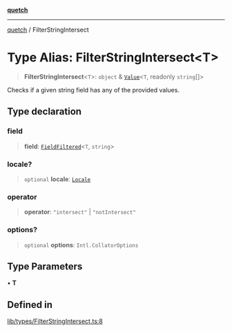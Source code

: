 [**quetch**](../README.md)

***

[quetch](../README.md) / FilterStringIntersect

# Type Alias: FilterStringIntersect\<T\>

> **FilterStringIntersect**\<`T`\>: `object` & [`Value`](Value.md)\<`T`, readonly `string`[]\>

Checks if a given string field has any of the provided values.

## Type declaration

### field

> **field**: [`FieldFiltered`](FieldFiltered.md)\<`T`, `string`\>

### locale?

> `optional` **locale**: [`Locale`](Locale.md)

### operator

> **operator**: `"intersect"` \| `"notIntersect"`

### options?

> `optional` **options**: `Intl.CollatorOptions`

## Type Parameters

• **T**

## Defined in

[lib/types/FilterStringIntersect.ts:8](https://github.com/nevoland/quetch/blob/3b1cd3aac672a1a4d2ad52892d4fa09995f51627/lib/types/FilterStringIntersect.ts#L8)
